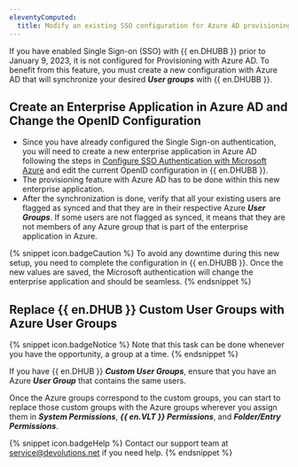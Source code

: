 ```yaml
---
eleventyComputed:
  title: Modify an existing SSO configuration for Azure AD provisioning
---
```

If you have enabled Single Sign-on (SSO) with {{ en.DHUBB }} prior to January 9, 2023, it is not configured for Provisioning with Azure AD. To benefit from this feature, you must create a new configuration with Azure AD that will synchronize your desired ***User groups*** with {{ en.DHUBB }}.

## Create an Enterprise Application in Azure AD and Change the OpenID Configuration

* Since you have already configured the Single Sign-on authentication, you will need to create a new enterprise application in Azure AD following the steps in [Configure SSO Authentication with Microsoft Azure](/hub/getting-started/get-started-sso-hub-business/configure-sso-authentication-microsoft-azure/) and edit the current OpenID configuration in {{ en.DHUBB }}.
* The provisioning feature with Azure AD has to be done within this new enterprise application.
* After the synchronization is done, verify that all your existing users are flagged as synced and that they are in their respective Azure ***User Groups***. If some users are not flagged as synced, it means that they are not members of any Azure group that is part of the enterprise application in Azure.

{% snippet icon.badgeCaution %}
To avoid any downtime during this new setup, you need to complete the configuration in {{ en.DHUBB }}. Once the new values are saved, the Microsoft authentication will change the enterprise application and should be seamless.
{% endsnippet %}

## Replace {{ en.DHUB }} Custom User Groups with Azure User Groups

{% snippet icon.badgeNotice %}
Note that this task can be done whenever you have the opportunity, a group at a time.
{% endsnippet %}

If you have {{ en.DHUB }} ***Custom User Groups***, ensure that you have an Azure ***User Group*** that contains the same users.

Once the Azure groups correspond to the custom groups, you can start to replace those custom groups with the Azure groups wherever you assign them in ***System Permissions***, ***{{ en.VLT }} Permissions***, and ***Folder/Entry Permissions***.

{% snippet icon.badgeHelp %}
Contact our support team at [service@devolutions.net](mailto:service@devolutions.net) if you need help.
{% endsnippet %}
